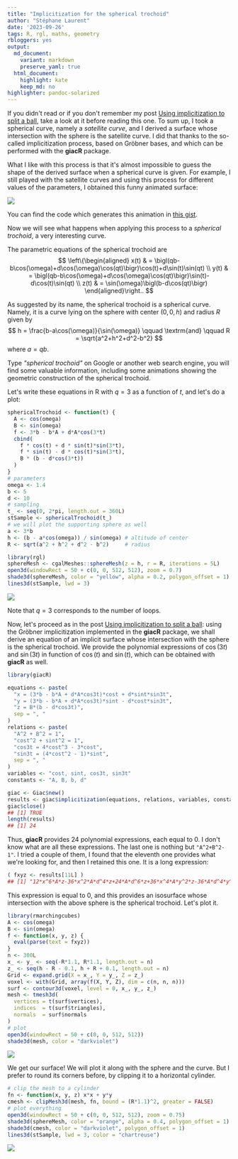 ```yaml
---
title: "Implicitization for the spherical trochoid"
author: "Stéphane Laurent"
date: '2023-09-26'
tags: R, rgl, maths, geometry
rbloggers: yes
output:
  md_document:
    variant: markdown
    preserve_yaml: true
  html_document:
    highlight: kate
    keep_md: no
highlighter: pandoc-solarized
---
```


If you didn't read or if you don't remember my post [Using
implicitization to split a
ball](https://laustep.github.io/stlahblog/posts/giacR02.html), take a
look at it before reading this one. To sum up, I took a spherical curve,
namely a *satellite curve*, and I derived a surface whose intersection
with the sphere is the satellite curve. I did that thanks to the
so-called implicitization process, based on Gröbner bases, and which can
be performed with the **giacR** package.

What I like with this process is that it's almost impossible to guess
the shape of the derived surface when a spherical curve is given. For
example, I still played with the satellite curves and using this process
for different values of the parameters, I obtained this funny animated
surface:

![](./figures/doubleTrumpet.gif)

You can find the code which generates this animation in [this
gist](https://gist.github.com/stla/c48977956eea1cf1cd581c6a5eab7686).

Now we will see what happens when applying this process to a *spherical
trochoid*, a very interesting curve.

The parametric equations of the spherical trochoid are $$
\left\{\begin{aligned}
x(t) & = \bigl(qb-b\cos(\omega)+d\cos(\omega)\cos(qt)\bigr)\cos(t)+d\sin(t)\sin(qt) \\
y(t) & = \bigl(qb-b\cos(\omega)+d\cos(\omega)\cos(qt)\bigr)\sin(t)-d\cos(t)\sin(qt) \\
z(t) & = \sin(\omega)\bigl(b-d\cos(qt)\bigr)
\end{aligned}\right..
$$

As suggested by its name, the spherical trochoid is a spherical curve.
Namely, it is a curve lying on the sphere with center $(0, 0, h)$ and
radius $R$ given by $$
h = \frac{b-a\cos(\omega)}{\sin(\omega)}
\qquad \textrm{and} \qquad
R = \sqrt{a^2+h^2+d^2-b^2}
$$ where $a = qb$.

Type *"spherical trochoid"* on Google or another web search engine, you
will find some valuable information, including some animations showing
the geometric construction of the spherical trochoid.

Let's write these equations in R with $q = 3$ as a function of $t$, and
let's do a plot:

``` r
sphericalTrochoid <- function(t) {
  A <- cos(omega)
  B <- sin(omega)
  f <- 3*b - b*A + d*A*cos(3*t)
  cbind(
    f * cos(t) + d * sin(t)*sin(3*t),
    f * sin(t) - d * cos(t)*sin(3*t),
    B * (b - d*cos(3*t))
  )
}
# parameters
omega <- 1.4
b <- 5
d <- 10
# sampling
t_ <- seq(0, 2*pi, length.out = 360L)
stSample <- sphericalTrochoid(t_)
# we will plot the supporting sphere as well
a <- 3*b
h <- (b - a*cos(omega)) / sin(omega) # altitude of center 
R <- sqrt(a^2 + h^2 + d^2 - b^2)     # radius
```

``` r
library(rgl)
sphereMesh <- cgalMeshes::sphereMesh(z = h, r = R, iterations = 5L)
open3d(windowRect = 50 + c(0, 0, 512, 512), zoom = 0.7)
shade3d(sphereMesh, color = "yellow", alpha = 0.2, polygon_offset = 1)
lines3d(stSample, lwd = 3)
```

![](./figures/sphericalTrochoid.gif)

Note that $q=3$ corresponds to the number of loops.

Now, let's proceed as in the post [Using implicitization to split a
ball](https://laustep.github.io/stlahblog/posts/giacR02.html): using the
Gröbner implicitization implemented in the **giacR** package, we shall
derive an equation of an implicit surface whose intersection with the
sphere is the spherical trochoid. We provide the polynomial expressions
of $\cos(3t)$ and $\sin(3t)$ in function of $\cos(t)$ and $\sin(t)$,
which can be obtained with **giacR** as well.

``` r
library(giacR)

equations <- paste(
  "x = (3*b - b*A + d*A*cos3t)*cost + d*sint*sin3t",
  "y = (3*b - b*A + d*A*cos3t)*sint - d*cost*sin3t",
  "z = B*(b - d*cos3t)", 
  sep = ", "
)
relations <- paste(
  "A^2 + B^2 = 1", 
  "cost^2 + sint^2 = 1",
  "cos3t = 4*cost^3 - 3*cost", 
  "sin3t = (4*cost^2 - 1)*sint", 
  sep = ", "
)
variables <- "cost, sint, cos3t, sin3t"
constants <- "A, B, b, d"

giac <- Giac$new()
results <- giac$implicitization(equations, relations, variables, constants)
giac$close()
## [1] TRUE
length(results)
## [1] 24
```

Thus, **giacR** provides $24$ polynomial expressions, each equal to $0$.
I don't know what are all these expressions. The last one is nothing but
`"A^2+B^2-1"`. I tried a couple of them, I found that the eleventh one
provides what we're looking for, and then I retained this one. It is a
long expression:

``` r
( fxyz <- results[11L] )
## [1] "12*x^6*A*z-36*x^2*A*d^4*z+24*A*d^6*z+36*x^4*A*y^2*z-36*A*d^4*y^2*z+36*x^2*A*y^4*z+12*A*y^6*z+45*x^4*A*z^3-18*x^2*A*d^2*z^3-27*A*d^4*z^3+90*x^2*A*y^2*z^3-18*A*d^2*y^2*z^3+45*A*y^4*z^3+54*x^2*A*z^5-18*A*d^2*z^5+54*A*y^2*z^5+21*A*z^7+16*x^6*b*B-96*x^4*b^3*B+2176*x^2*b^5*B-7168*b^7*B+48*x^5*b*d*B-1920*x^3*b^3*d*B+120*x^4*b*d^2*B+768*x^2*b^3*d^2*B+13184*b^5*d^2*B-48*x^3*b*d^3*B-240*x^2*b*d^4*B-2592*b^3*d^4*B+104*b*d^6*B+48*x^4*b*y^2*B-192*x^2*b^3*y^2*B+2176*b^5*y^2*B-96*x^3*b*d*y^2*B+5760*x*b^3*d*y^2*B+240*x^2*b*d^2*y^2*B+768*b^3*d^2*y^2*B+144*x*b*d^3*y^2*B-240*b*d^4*y^2*B+48*x^2*b*y^4*B-96*b^3*y^4*B-144*x*b*d*y^4*B+120*b*d^2*y^4*B+16*b*y^6*B-40*x^4*b*z^2*B+192*x^2*b^3*z^2*B-4480*b^5*z^2*B+48*x^3*b*d*z^2*B+344*x^2*b*d^2*z^2*B+3264*b^3*d^2*z^2*B-256*b*d^4*z^2*B-80*x^2*b*y^2*z^2*B+192*b^3*y^2*z^2*B-144*x*b*d*y^2*z^2*B+344*b*d^2*y^2*z^2*B-40*b*y^4*z^2*B-182*x^2*b*z^4*B-1008*b^3*z^4*B+278*b*d^2*z^4*B-182*b*y^2*z^4*B-126*b*z^6*B-12*x^6*z+64*x^4*b^2*z+1280*x^2*b^4*z-7168*b^6*z-384*x^3*b^2*d*z+72*x^4*d^2*z+64*x^2*b^2*d^2*z+1792*b^4*d^2*z-108*x^2*d^4*z-512*b^2*d^4*z+48*d^6*z-36*x^4*y^2*z+128*x^2*b^2*y^2*z+1280*b^4*y^2*z+1152*x*b^2*d*y^2*z+144*x^2*d^2*y^2*z+64*b^2*d^2*y^2*z-108*d^4*y^2*z-36*x^2*y^4*z+64*b^2*y^4*z+72*d^2*y^4*z-12*y^6*z-45*x^4*z^3-128*x^2*b^2*z^3-2688*b^4*z^3+162*x^2*d^2*z^3+896*b^2*d^2*z^3-117*d^4*z^3-90*x^2*y^2*z^3-128*b^2*y^2*z^3+162*d^2*y^2*z^3-45*y^4*z^3-54*x^2*z^5-336*b^2*z^5+90*d^2*z^5-54*y^2*z^5-21*z^7"
```

This expression is equal to $0$, and this provides an isosurface whose
intersection with the above sphere is the spherical trochoid. Let's plot
it.

``` r
library(rmarchingcubes)
A <- cos(omega)
B <- sin(omega)
f <- function(x, y, z) {
  eval(parse(text = fxyz))
}
n <- 300L
x_ <- y_ <- seq(-R*1.1, R*1.1, length.out = n)
z_ <- seq(h - R - 0.1, h + R + 0.1, length.out = n)
Grid <- expand.grid(X = x_, Y = y_, Z = z_)
voxel <- with(Grid, array(f(X, Y, Z), dim = c(n, n, n)))
surf <- contour3d(voxel, level = 0, x_, y_, z_)
mesh <- tmesh3d(
  vertices = t(surf$vertices),
  indices  = t(surf$triangles),
  normals  = surf$normals
)
# plot
open3d(windowRect = 50 + c(0, 0, 512, 512))
shade3d(mesh, color = "darkviolet")
```

![](./figures/sphericalTrochoid_mesh.gif)

We get our surface! We will plot it along with the sphere and the curve.
But I prefer to round its corners before, by clipping it to a horizontal
cylinder.

``` r
# clip the mesh to a cylinder
fn <- function(x, y, z) x*x + y*y
cmesh <- clipMesh3d(mesh, fn, bound = (R*1.1)^2, greater = FALSE)
# plot everything
open3d(windowRect = 50 + c(0, 0, 512, 512), zoom = 0.75)
shade3d(sphereMesh, color = "orange", alpha = 0.4, polygon_offset = 1)
shade3d(cmesh, color = "darkviolet", polygon_offset = 1)
lines3d(stSample, lwd = 3, color = "chartreuse")
```

![](./figures/sphericalTrochoid_plotall.gif)
